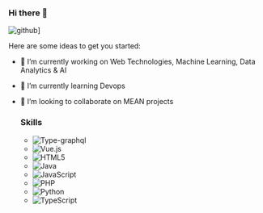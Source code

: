 ### Hi there 👋

![github](https://img.shields.io/badge/GitHub-000000?style=for-the-badge&logo=GitHub&logoColor=white)]

<!--
**s-nashit/s-nashit** is a ✨ _special_ ✨ repository because its `README.md` (this file) appears on your GitHub profile.
-->
Here are some ideas to get you started:

- 🔭 I’m currently working on Web Technologies, Machine Learning, Data Analytics & AI
- 🌱 I’m currently learning Devops
- 👯 I’m looking to collaborate on MEAN projects

  ### Skills

  - ![Type-graphql](https://img.shields.io/badge/-TypeGraphQL-%23C04392?style=for-the-badge)
  - ![Vue.js](https://img.shields.io/badge/vuejs-%2335495e.svg?style=for-the-badge&logo=vuedotjs&logoColor=%234FC08D)
  - ![HTML5](https://img.shields.io/badge/html5-%23E34F26.svg?style=for-the-badge&logo=html5&logoColor=white)
  - ![Java](https://img.shields.io/badge/java-%23ED8B00.svg?style=for-the-badge&logo=openjdk&logoColor=white)
  - ![JavaScript](https://img.shields.io/badge/javascript-%23323330.svg?style=for-the-badge&logo=javascript&logoColor=%23F7DF1E)
  - ![PHP](https://img.shields.io/badge/php-%23777BB4.svg?style=for-the-badge&logo=php&logoColor=white)
  - ![Python](https://img.shields.io/badge/python-3670A0?style=for-the-badge&logo=python&logoColor=ffdd54)
  - ![TypeScript](https://img.shields.io/badge/typescript-%23007ACC.svg?style=for-the-badge&logo=typescript&logoColor=white)

